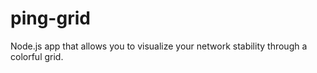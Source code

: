 # ping-grid
Node.js app that allows you to visualize your network stability through a colorful grid.
